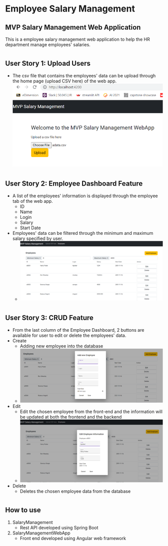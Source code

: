 # Employee Salary Management

## MVP Salary Management Web Application
This is a employee salary management web application to help the HR department manage employees' salaries.

#

## User Story 1: Upload Users
- The csv file that contains the employees' data can be upload through the home page (upload CSV here) of the web app.
![upload](./pics/uploadfile.PNG)

#

## User Story 2: Employee Dashboard Feature
- A list of the employees' information is displayed through the employee tab of the web app.
    - ID
    - Name
    - Login
    - Salary
    - Start Date
- Employees' data can be filtered through the minimum and maximum salary specified by user.
    - ![emptable](./pics/emptable.PNG)
# 

## User Story 3: CRUD Feature
- From the last column of the Employee Dashboard, 2 buttons are available for user to edit or delete the employees' data.
- Create
    - Adding new employee into the database
    - ![addemp](./pics/addemp.PNG)
- Edit
    - Edit the chosen employee from the front-end and the information will be updated at both the frontend and the backend
    - ![editemp](./pics/editemp.PNG)
- Delete
    - Deletes the chosen employee data from the database
#

## How to use
1. SalaryManagement 
    - Rest API developed using Spring Boot
2. SalaryManagementWebApp
    - Front end developed using Angular web framework
